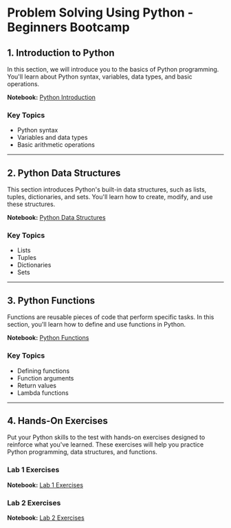 # Problem Solving Using Python - Beginners Bootcamp

## 1. Introduction to Python
In this section, we will introduce you to the basics of Python programming. You'll learn about Python syntax, variables, data types, and basic operations.

**Notebook:** [Python Introduction](https://colab.research.google.com/github/worldbank/Python-for-Data-Science/blob/master/July_2019_Poverty_GP/day_1/1_python_intro.ipynb#scrollTo=Ko7JNLVoXExR)

### Key Topics
- Python syntax
- Variables and data types
- Basic arithmetic operations

---

## 2. Python Data Structures
This section introduces Python's built-in data structures, such as lists, tuples, dictionaries, and sets. You'll learn how to create, modify, and use these structures.

**Notebook:** [Python Data Structures](https://colab.research.google.com/github/worldbank/Python-for-Data-Science/blob/master/July_2019_Poverty_GP/day_1/2_data_structures.ipynb)

### Key Topics
- Lists
- Tuples
- Dictionaries
- Sets

---

## 3. Python Functions
Functions are reusable pieces of code that perform specific tasks. In this section, you'll learn how to define and use functions in Python.

**Notebook:** [Python Functions](https://colab.research.google.com/github/worldbank/Python-for-Data-Science/blob/master/July_2019_Poverty_GP/day_1/3_functions.ipynb)

### Key Topics
- Defining functions
- Function arguments
- Return values
- Lambda functions

---

## 4. Hands-On Exercises
Put your Python skills to the test with hands-on exercises designed to reinforce what you've learned. These exercises will help you practice Python programming, data structures, and functions.

### Lab 1 Exercises
**Notebook:** [Lab 1 Exercises](https://colab.research.google.com/github/worldbank/Python-for-Data-Science/blob/master/July_2019_Poverty_GP/day_1/lab_1.ipynb)

### Lab 2 Exercises
**Notebook:** [Lab 2 Exercises](https://colab.research.google.com/github/worldbank/Python-for-Data-Science/blob/master/July_2019_Poverty_GP/day_1/lab_2.ipynb)
